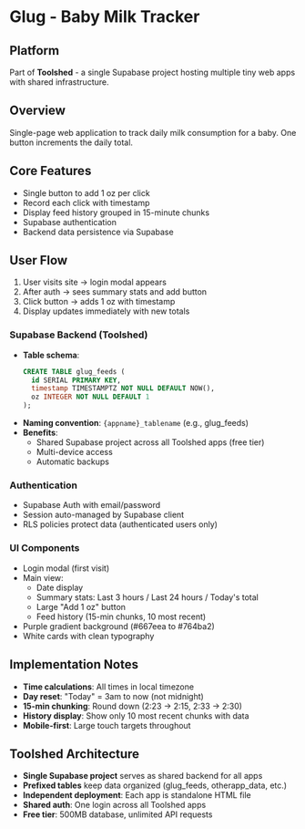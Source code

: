 # Glug - Baby Milk Tracker

## Platform
Part of **Toolshed** - a single Supabase project hosting multiple tiny web apps with shared infrastructure.

## Overview
Single-page web application to track daily milk consumption for a baby. One button increments the daily total.

## Core Features
- Single button to add 1 oz per click
- Record each click with timestamp
- Display feed history grouped in 15-minute chunks
- Supabase authentication
- Backend data persistence via Supabase

## User Flow
1. User visits site → login modal appears
2. After auth → sees summary stats and add button
3. Click button → adds 1 oz with timestamp
4. Display updates immediately with new totals

### Supabase Backend (Toolshed)
- **Table schema**:
  ```sql
  CREATE TABLE glug_feeds (
    id SERIAL PRIMARY KEY,
    timestamp TIMESTAMPTZ NOT NULL DEFAULT NOW(),
    oz INTEGER NOT NULL DEFAULT 1
  );
  ```
- **Naming convention**: `{appname}_tablename` (e.g., glug_feeds)
- **Benefits**:
  - Shared Supabase project across all Toolshed apps (free tier)
  - Multi-device access
  - Automatic backups

### Authentication
- Supabase Auth with email/password
- Session auto-managed by Supabase client
- RLS policies protect data (authenticated users only)

### UI Components
- Login modal (first visit)
- Main view:
  - Date display
  - Summary stats: Last 3 hours / Last 24 hours / Today's total
  - Large "Add 1 oz" button
  - Feed history (15-min chunks, 10 most recent)
- Purple gradient background (#667eea to #764ba2)
- White cards with clean typography

## Implementation Notes
- **Time calculations**: All times in local timezone
- **Day reset**: "Today" = 3am to now (not midnight)
- **15-min chunking**: Round down (2:23 → 2:15, 2:33 → 2:30)
- **History display**: Show only 10 most recent chunks with data
- **Mobile-first**: Large touch targets throughout

## Toolshed Architecture
- **Single Supabase project** serves as shared backend for all apps
- **Prefixed tables** keep data organized (glug_feeds, otherapp_data, etc.)
- **Independent deployment**: Each app is standalone HTML file
- **Shared auth**: One login across all Toolshed apps
- **Free tier**: 500MB database, unlimited API requests

